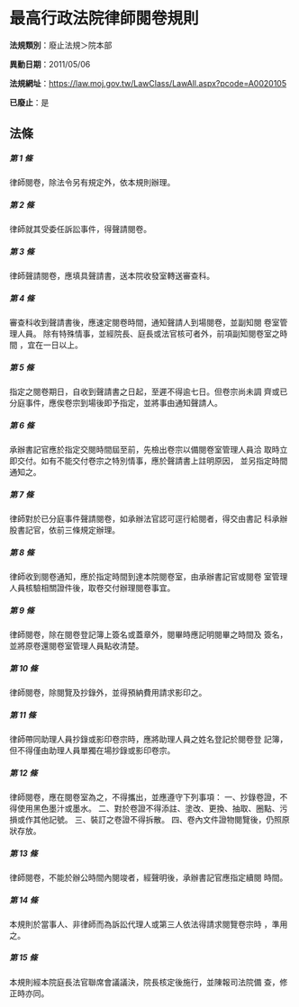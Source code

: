 # 最高行政法院律師閱卷規則

**法規類別**：廢止法規＞院本部

**異動日期**：2011/05/06  

**法規網址**：https://law.moj.gov.tw/LawClass/LawAll.aspx?pcode=A0020105

**已廢止**：是



## 法條
##### 第 1 條
律師閱卷，除法令另有規定外，依本規則辦理。


##### 第 2 條
律師就其受委任訴訟事件，得聲請閱卷。


##### 第 3 條
律師聲請閱卷，應填具聲請書，送本院收發室轉送審查科。


##### 第 4 條
審查科收到聲請書後，應速定閱卷時間，通知聲請人到場閱卷，並副知閱
卷室管理人員。
除有特殊情事，並經院長、庭長或法官核可者外，前項副知閱卷室之時間
，宜在一日以上。


##### 第 5 條
指定之閱卷期日，自收到聲請書之日起，至遲不得逾七日。但卷宗尚未調
齊或已分庭事件，應俟卷宗到場後即予指定，並將事由通知聲請人。


##### 第 6 條
承辦書記官應於指定交閱時間屆至前，先檢出卷宗以備閱卷室管理人員洽
取時立即交付。如有不能交付卷宗之特別情事，應於聲請書上註明原因，
並另指定時間通知之。


##### 第 7 條
律師對於已分庭事件聲請閱卷，如承辦法官認可逕行給閱者，得交由書記
科承辦股書記官，依前三條規定辦理。


##### 第 8 條
律師收到閱卷通知，應於指定時間到達本院閱卷室，由承辦書記官或閱卷
室管理人員核驗相關證件後，取卷交付辦理閱卷事宜。


##### 第 9 條
律師閱卷，除在閱卷登記簿上簽名或蓋章外，閱畢時應記明閱畢之時間及
簽名，並將原卷還閱卷室管理人員點收清楚。


##### 第 10 條
律師閱卷，除閱覽及抄錄外，並得預納費用請求影印之。


##### 第 11 條
律師帶同助理人員抄錄或影印卷宗時，應將助理人員之姓名登記於閱卷登
記簿，但不得僅由助理人員單獨在場抄錄或影印卷宗。


##### 第 12 條
律師閱卷，應在閱卷室為之，不得攜出，並應遵守下列事項：
一、抄錄卷證，不得使用黑色墨汁或墨水。
二、對於卷證不得添註、塗改、更換、抽取、圈點、污損或作其他記號。
三、裝訂之卷證不得拆散。
四、卷內文件證物閱覽後，仍照原狀存放。


##### 第 13 條
律師閱卷，不能於辦公時間內閱竣者，經聲明後，承辦書記官應指定續閱
時間。


##### 第 14 條
本規則於當事人、非律師而為訴訟代理人或第三人依法得請求閱覽卷宗時
，準用之。


##### 第 15 條
本規則經本院庭長法官聯席會議議決，院長核定後施行，並陳報司法院備
查，修正時亦同。



